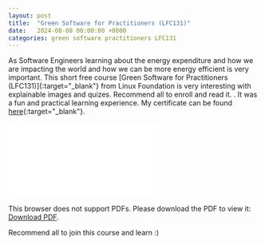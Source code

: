 ```yaml
---
layout: post
title:  "Green Software for Practitioners (LFC131)"
date:   2024-08-08 00:00:00 +0000
categories: green software practitioners LFC131
---
```

As Software Engineers learning about the energy expenditure and how we are impacting the world and how we can be more energy efficient is very important. This short free course [Green Software for Practitioners (LFC131)]{:target="_blank"} from Linux Foundation is very interesting with explainable images and quizes. Recommend all to enroll and read it. . It was a fun and practical learning experience. My certificate can be found [here](../assets/post_images/2024-08-08/green-software-for-practitioners.pdf){:target="_blank"}.

<object data="../assets/post_images/2024-08-08/green-software-for-practitioners.pdf" type="application/pdf" width="700px" height="700px">
    <embed src="../assets/post_images/2024-08-08/green-software-for-practitioners.pdf">
        <p>This browser does not support PDFs. Please download the PDF to view it: <a href="../assets/post_images/2024-08-08/green-software-for-practitioners.pdf">Download PDF</a>.</p>
    </embed>
</object>

Recommend all to join this course and learn :)